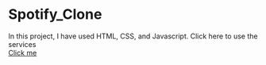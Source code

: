 # Spotify_Clone
In this project, I have used HTML, CSS, and Javascript.
Click here to use the services <br>
<a href=" https://i-roshankumar.github.io/Spotify_Clone/">Click me</a>
